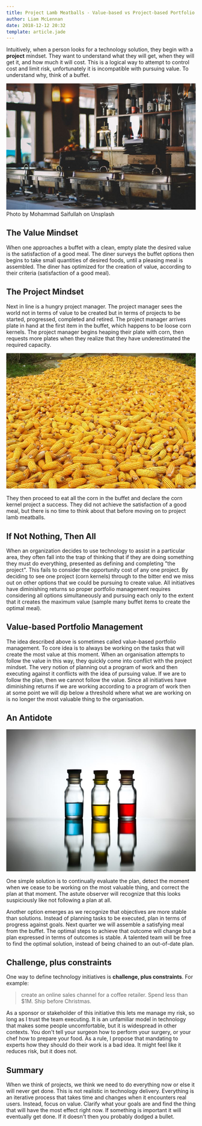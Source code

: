 ```yaml
---
title: Project Lamb Meatballs - Value-based vs Project-based Portfolio Management
author: Liam McLennan
date: 2018-12-12 20:32
template: article.jade
---
```


Intuitively, when a person looks for a technology solution, they begin with a **project** mindset. They want to understand what they will get, when they will get it, and how much it will cost. This is a logical way to attempt to control cost and limit risk, unfortunately it is incompatible with pursuing value. To understand why, think of a buffet.

![Buffet](buffet.jpg)
Photo by Mohammad Saifullah on Unsplash

The Value Mindset
-----------------

When one approaches a buffet with a clean, empty plate the desired value is the satisfaction of a good meal. The diner surveys the buffet options then begins to take small quantities of desired foods, until a pleasing meal is assembled. The diner has optimized for the creation of value, according to their criteria (satisfaction of a good meal). 

The Project Mindset
------------------

Next in line is a hungry project manager. The project manager sees the world not in terms of value to be created but in terms of projects to be started, progressed, completed and retired. The project manager arrives plate in hand at the first item in the buffet, which happens to be loose corn kernels. The project manager begins heaping their plate with corn, then requests more plates when they realize that they have underestimated the required capacity. 

![corn](corn.jpg)

They then proceed to eat all the corn in the buffet and declare the corn kernel project a success. They did not achieve the satisfaction of a good meal, but there is no time to think about that before moving on to project lamb meatballs.

If Not Nothing, Then All
----------------

When an organization decides to use technology to assist in a particular area, they often fall into the trap of thinking that if they are doing something they must do everything, presented as defining and completing "the project". This fails to consider the opportunity cost of any one project. By deciding to see one project (corn kernels) through to the bitter end we miss out on other options that we could be pursuing to create value. All initiatives have diminishing returns so proper portfolio management requires considering all options simultaneously and pursuing each only to the extent that it creates the maximum value (sample many buffet items to create the optimal meal).  

Value-based Portfolio Management
-----------

The idea described above is sometimes called value-based portfolio management. To core idea is to always be working on the tasks that will create the most value at this moment. When an organisation attempts to follow the value in this way, they quickly come into conflict with the project mindset. The very notion of planning out a program of work and then executing against it conflicts with the idea of pursuing value. If we are to follow the plan, then we cannot follow the value. Since all initiatives have diminishing returns if we are working according to a program of work then at some point we will dip below a threshold where what we are working on is no longer the most valuable thing to the organisation. 

An Antidote
-----------

![Antidote](bottles.jpg)

One simple solution is to continually evaluate the plan, detect the moment when we cease to be working on the most valuable thing, and correct the plan at that moment. The astute observer will recognize that this looks suspiciously like not following a plan at all. 

Another option emerges as we recognize that objectives are more stable than solutions. Instead of planning tasks to be executed, plan in terms of progress against goals. Next quarter we will assemble a satisfying meal from the buffet. The optimal steps to achieve that outcome will change but a plan expressed in terms of outcomes is stable. A talented team will be free to find the optimal solution, instead of being chained to an out-of-date plan. 

Challenge, plus constraints
----------

One way to define technology initiatives is **challenge, plus constraints**. For example:

> create an online sales channel for a coffee retailer. Spend less than $1M. Ship before Christmas.

As a sponsor or stakeholder of this initiative this lets me manage my risk, so long as I trust the team executing. It is an unfamiliar model in technology that makes some people uncomfortable, but it is widespread in other contexts. You don't tell your surgeon how to perform your surgery, or your chef how to prepare your food. As a rule, I propose that mandating to experts how they should do their work is a bad idea. It might feel like it reduces risk, but it does not. 

Summary
-------

When we think of projects, we think we need to do everything now or else it will never get done. This is not realistic in technology delivery. Everything is an iterative process that takes time and changes when it encounters real users. Instead, focus on value. Clarify what your goals are and find the thing that will have the most effect right now. If something is important it will eventually get done. If it doesn't then you probably dodged a bullet. 
